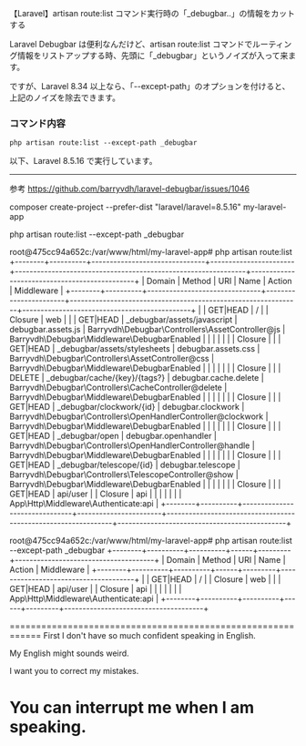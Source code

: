 【Laravel】artisan route:list コマンド実行時の「_debugbar..」の情報をカットする


Laravel Debugbar は便利なんだけど、artisan route:list コマンドでルーティング情報をリストアップする時、先頭に「_debugbar」というノイズが入って来ます。

ですが、Laravel 8.34 以上なら、「--except-path」のオプションを付けると、上記のノイズを除去できます。

### コマンド内容
```
php artisan route:list --except-path _debugbar
```

以下、Laravel 8.5.16 で実行しています。


____________________________________________________________
参考
https://github.com/barryvdh/laravel-debugbar/issues/1046





composer create-project --prefer-dist  "laravel/laravel=8.5.16" my-laravel-app




php artisan route:list --except-path _debugbar



root@475cc94a652c:/var/www/html/my-laravel-app# php artisan route:list                        
+--------+----------+-------------------------------+-----------------------+---------------------------------------------------------------+----------------------------------------------+
| Domain | Method   | URI                           | Name                  | Action                                                        | Middleware                                   |
+--------+----------+-------------------------------+-----------------------+---------------------------------------------------------------+----------------------------------------------+
|        | GET|HEAD | /                             |                       | Closure                                                       | web                                          |
|        | GET|HEAD | _debugbar/assets/javascript   | debugbar.assets.js    | Barryvdh\Debugbar\Controllers\AssetController@js              | Barryvdh\Debugbar\Middleware\DebugbarEnabled |
|        |          |                               |                       |                                                               | Closure                                      |
|        | GET|HEAD | _debugbar/assets/stylesheets  | debugbar.assets.css   | Barryvdh\Debugbar\Controllers\AssetController@css             | Barryvdh\Debugbar\Middleware\DebugbarEnabled |
|        |          |                               |                       |                                                               | Closure                                      |
|        | DELETE   | _debugbar/cache/{key}/{tags?} | debugbar.cache.delete | Barryvdh\Debugbar\Controllers\CacheController@delete          | Barryvdh\Debugbar\Middleware\DebugbarEnabled |
|        |          |                               |                       |                                                               | Closure                                      |
|        | GET|HEAD | _debugbar/clockwork/{id}      | debugbar.clockwork    | Barryvdh\Debugbar\Controllers\OpenHandlerController@clockwork | Barryvdh\Debugbar\Middleware\DebugbarEnabled |
|        |          |                               |                       |                                                               | Closure                                      |
|        | GET|HEAD | _debugbar/open                | debugbar.openhandler  | Barryvdh\Debugbar\Controllers\OpenHandlerController@handle    | Barryvdh\Debugbar\Middleware\DebugbarEnabled |
|        |          |                               |                       |                                                               | Closure                                      |
|        | GET|HEAD | _debugbar/telescope/{id}      | debugbar.telescope    | Barryvdh\Debugbar\Controllers\TelescopeController@show        | Barryvdh\Debugbar\Middleware\DebugbarEnabled |
|        |          |                               |                       |                                                               | Closure                                      |
|        | GET|HEAD | api/user                      |                       | Closure                                                       | api                                          |
|        |          |                               |                       |                                                               | App\Http\Middleware\Authenticate:api         |
+--------+----------+-------------------------------+-----------------------+---------------------------------------------------------------+----------------------------------------------+


root@475cc94a652c:/var/www/html/my-laravel-app# php artisan route:list --except-path _debugbar
+--------+----------+----------+------+---------+--------------------------------------+
| Domain | Method   | URI      | Name | Action  | Middleware                           |
+--------+----------+----------+------+---------+--------------------------------------+
|        | GET|HEAD | /        |      | Closure | web                                  |
|        | GET|HEAD | api/user |      | Closure | api                                  |
|        |          |          |      |         | App\Http\Middleware\Authenticate:api |
+--------+----------+----------+------+---------+--------------------------------------+



============================================================
First I don't have so much confident speaking in English.

My English might sounds weird.

I want you to correct my mistakes.

You can interrupt me when I am speaking.
============================================================

